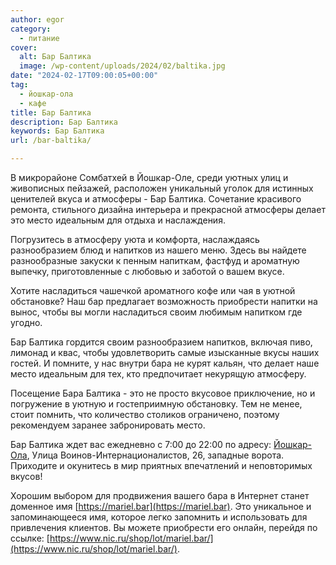 ```yaml
---
author: egor
category:
  - питание
cover:
  alt: Бар Балтика
  image: /wp-content/uploads/2024/02/baltika.jpg
date: "2024-02-17T09:00:05+00:00"
tag:
  - йошкар-ола
  - кафе
title: Бар Балтика
description: Бар Балтика
keywords: Бар Балтика
url: /bar-baltika/

---
```

В микрорайоне Сомбатхей в Йошкар\-Оле, среди уютных улиц и живописных пейзажей, расположен уникальный уголок для истинных ценителей вкуса и атмосферы \- Бар Балтика. Сочетание красивого ремонта, стильного дизайна интерьера и прекрасной атмосферы делает это место идеальным для отдыха и наслаждения.

Погрузитесь в атмосферу уюта и комфорта, наслаждаясь разнообразием блюд и напитков из нашего меню. Здесь вы найдете разнообразные закуски к пенным напиткам, фастфуд и ароматную выпечку, приготовленные с любовью и заботой о вашем вкусе.

Хотите насладиться чашечкой ароматного кофе или чая в уютной обстановке? Наш бар предлагает возможность приобрести напитки на вынос, чтобы вы могли насладиться своим любимым напитком где угодно.

Бар Балтика гордится своим разнообразием напитков, включая пиво, лимонад и квас, чтобы удовлетворить самые изысканные вкусы наших гостей. И помните, у нас внутри бара не курят кальян, что делает наше место идеальным для тех, кто предпочитает некурящую атмосферу.

Посещение Бара Балтика \- это не просто вкусовое приключение, но и погружение в уютную и гостеприимную обстановку. Тем не менее, стоит помнить, что количество столиков ограничено, поэтому рекомендуем заранее забронировать место.

Бар Балтика ждет вас ежедневно с 7:00 до 22:00 по адресу: [Йошкар-Ола](/2910-yoshkar-ola/), Улица Воинов-Интернационалистов, 26, западные ворота. Приходите и окунитесь в мир приятных впечатлений и неповторимых вкусов!

Хорошим выбором для продвижения вашего бара в Интернет станет доменное имя [https://mariel.bar](https://mariel.bar). Это уникальное и запоминающееся имя, которое легко запомнить и использовать для привлечения клиентов. Вы можете приобрести его онлайн, перейдя по ссылке: [https://www.nic.ru/shop/lot/mariel.bar/](https://www.nic.ru/shop/lot/mariel.bar/).
